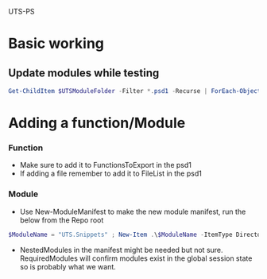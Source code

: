 UTS-PS

# Basic working
## Update modules while testing
```powershell
Get-ChildItem $UTSModuleFolder -Filter *.psd1 -Recurse | ForEach-Object { Import-Module -Force -Name $_.FullName }
```
# Adding a function/Module
### Function
- Make sure to add it to FunctionsToExport in the psd1
- If adding a file remember to add it to FileList in the psd1

### Module
- Use New-ModuleManifest to make the new module manifest, run the below from the Repo root
```powershell
$ModuleName = "UTS.Snippets" ; New-Item .\$ModuleName -ItemType Directory ; New-ModuleManifest -ModuleVersion '0.0.0' -Author 'Sam Foley' -CompanyName 'Unified Technical Solutions Ltd' -Copyright '(c) 2022 Unified Technical Solutions Ltd. All rights reserved.' -ProjectUri 'https://github.com/samfoley88/UTS-PS' -RootModule "$ModuleName.psm1" -Path .\$ModuleName\$ModuleName.psd1 ; New-Item -Path ".\$ModuleName\$ModuleName.psm1" 
```
- NestedModules in the manifest might be needed but not sure. RequiredModules will confirm modules exist in the global session state so is probably what we want.